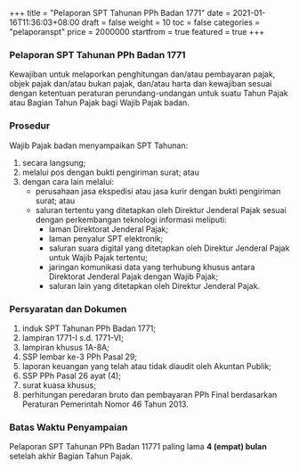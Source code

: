 +++
title = "Pelaporan SPT Tahunan PPh Badan 1771"
date = 2021-01-16T11:36:03+08:00
draft = false
weight = 10
toc = false
categories = "pelaporanspt"
price = 2000000
startfrom = true
featured = true 
+++
### Pelaporan SPT Tahunan PPh Badan 1771
Kewajiban untuk melaporkan penghitungan dan/atau pembayaran pajak, objek pajak dan/atau bukan pajak, dan/atau harta dan kewajiban
sesuai dengan ketentuan peraturan perundang-undangan untuk suatu Tahun Pajak atau Bagian Tahun Pajak bagi Wajib Pajak badan. 

### Prosedur
Wajib Pajak badan menyampaikan SPT Tahunan:
1. secara langsung;
2. melalui pos dengan bukti pengiriman surat; atau
3. dengan cara lain melalui:
    - perusahaan jasa ekspedisi atau jasa kurir dengan bukti pengiriman surat; atau
    - saluran tertentu yang ditetapkan oleh Direktur Jenderal Pajak sesuai dengan perkembangan teknologi informasi meliputi:
        - laman Direktorat Jenderal Pajak;
        - laman penyalur SPT elektronik;
        - saluran suara digital yang ditetapkan oleh Direktur Jenderal Pajak untuk Wajib Pajak tertentu;
        - jaringan komunikasi data yang terhubung khusus antara Direktorat Jenderal Pajak dengan Wajib Pajak;
        - saluran lain yang ditetapkan oleh Direktur Jenderal Pajak.

### Persyaratan dan Dokumen
1. induk SPT Tahunan PPh Badan 1771;
2. lampiran 1771-I s.d. 1771-VI;
3. lampiran khusus 1A-8A;
4. SSP lembar ke-3 PPh Pasal 29;
5. laporan keuangan yang telah atau tidak diaudit oleh Akuntan Publik;
6. SSP PPh Pasal 26 ayat (4);
7. surat kuasa khusus;
8. perhitungan peredaran bruto dan pembayaran PPh Final berdasarkan Peraturan Pemerintah Nomor 46 Tahun 2013.

### Batas Waktu Penyampaian
Pelaporan SPT Tahunan PPh Badan 11771 paling lama **4 (empat) bulan** setelah akhir Bagian Tahun Pajak.